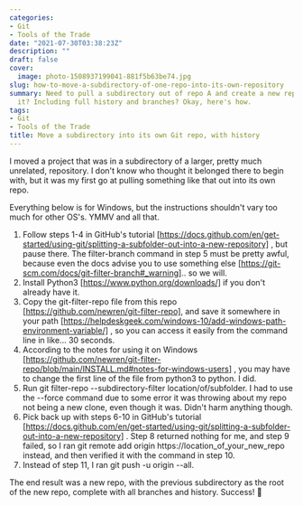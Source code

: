 ```yaml
---
categories:
- Git
- Tools of the Trade
date: "2021-07-30T03:38:23Z"
description: ""
draft: false
cover:
  image: photo-1508937199041-881f5b63be74.jpg
slug: how-to-move-a-subdirectory-of-one-repo-into-its-own-repository
summary: Need to pull a subdirectory out of repo A and create a new repo B out with
  it? Including full history and branches? Okay, here's how.
tags:
- Git
- Tools of the Trade
title: Move a subdirectory into its own Git repo, with history
---
```



I moved a project that was in a subdirectory of a larger, pretty much unrelated,
repository. I don't know who thought it belonged there to begin with, but it was
my first go at pulling something like that out into its own repo.

Everything below is for Windows, but the instructions shouldn't vary too much
for other OS's. YMMV and all that.

 1. Follow steps 1-4 in GitHub's tutorial
    [https://docs.github.com/en/get-started/using-git/splitting-a-subfolder-out-into-a-new-repository]
    , but pause there. The filter-branch command in step 5 must be pretty awful,
    because even the docs advise you to use something else
    [https://git-scm.com/docs/git-filter-branch#_warning].. so we will.
 2. Install Python3 [https://www.python.org/downloads/] if you don't already
    have it.
 3. Copy the git-filter-repo file from this repo
    [https://github.com/newren/git-filter-repo], and save it somewhere in your
    path
    [https://helpdeskgeek.com/windows-10/add-windows-path-environment-variable/]
    , so you can access it easily from the command line in like... 30 seconds.
 4. According to the notes for using it on Windows
    [https://github.com/newren/git-filter-repo/blob/main/INSTALL.md#notes-for-windows-users]
    , you may have to change the first line of the file from python3 to python.
    I did.
 5. Run git filter-repo --subdirectory-filter location/of/subfolder. I had to
    use the --force command due to some error it was throwing about my repo not
    being a new clone, even though it was. Didn't harm anything though.
 6. Pick back up with steps 6-10 in GitHub's tutorial
    [https://docs.github.com/en/get-started/using-git/splitting-a-subfolder-out-into-a-new-repository]
    . Step 8 returned nothing for me, and step 9 failed, so I ran git remote add
    origin https://location_of_your_new_repo instead, and then verified it with
    the command in step 10.
 7. Instead of step 11, I ran git push -u origin --all.

The end result was a new repo, with the previous subdirectory as the root of the
new repo, complete with all branches and history. Success! 🎉
